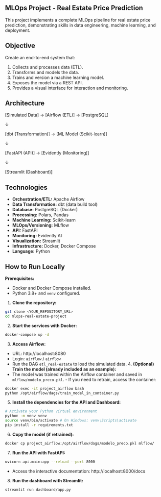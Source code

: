## MLOps Project - Real Estate Price Prediction

This project implements a complete MLOps pipeline for real estate price prediction, demonstrating skills in data engineering, machine learning, and deployment.

## Objective

Create an end-to-end system that:
1. Collects and processes data (ETL).
2. Transforms and models the data.
3. Trains and version a machine learning model.
4. Exposes the model via a REST API.
5. Provides a visual interface for interaction and monitoring.

## Architecture

[Simulated Data] → [Airflow (ETL)] → [PostgreSQL]

↓

[dbt (Transformation)] → [ML Model (Scikit-learn)]

↓

[FastAPI (API)] → [Evidently (Monitoring)]

↓

[Streamlit (Dashboard)]

## Technologies

- **Orchestration/ETL:** Apache Airflow
- **Data Transformation:** dbt (data build tool)
- **Database:** PostgreSQL (Docker)
- **Processing:** Polars, Pandas
- **Machine Learning:** Scikit-learn
- **MLOps/Versioning:** MLflow
- **API:** FastAPI
- **Monitoring:** Evidently AI
- **Visualization:** Streamlit
- **Infrastructure:** Docker, Docker Compose
- **Language:** Python

## How to Run Locally

**Prerequisites:**
- Docker and Docker Compose installed.
- Python 3.8+ and `venv` configured.

1. **Clone the repository:**
```bash
git clone <YOUR_REPOSITORY_URL>
cd mlops-real-estate-project
```
2. **Start the services with Docker:**
```bash
docker-compose up -d
```
3. **Access Airflow:**
- URL: http://localhost:8080
- Login: `airflow` / `airflow`
- Run the DAG `etl_real-estate` to load the simulated data. 4. **(Optional) Train the model (already included as an example):**
- The model was trained within the Airflow container and saved in `mlflow/modelo_preco.pkl`. - If you need to retrain, access the container:
```bash
docker exec -it project_airflow bash
python /opt/airflow/dags/train_model_in_container.py
```
5. **Install the dependencies for the API and Dashboard:**
```bash
# Activate your Python virtual environment
python -m venv venv
source venv/bin/activate # On Windows: venv\Scripts\activate
pip install -r requirements.txt
```
6. **Copy the model (if retrained):**
```bash
docker cp project_airflow:/opt/airflow/dags/modelo_preco.pkl mlflow/
```
7. **Run the API with FastAPI:**
```bash
uvicorn api.main:app --reload --port 8000
```
- Access the interactive documentation: http://localhost:8000/docs
8. **Run the dashboard with Streamlit:** 
```bash 
streamlit run dashboard/app.py 
```
